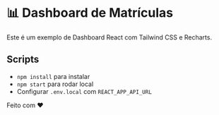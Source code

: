 # 📊 Dashboard de Matrículas

Este é um exemplo de Dashboard React com Tailwind CSS e Recharts.

## Scripts

- `npm install` para instalar
- `npm start` para rodar local
- Configurar `.env.local` com `REACT_APP_API_URL`

Feito com ❤️
